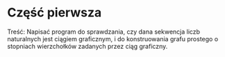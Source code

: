 # Część pierwsza
Treść: Napisać program do sprawdzania, czy dana sekwencja liczb naturalnych
jest ciągiem graficznym, i do konstruowania grafu prostego o stopniach
wierzchołków zadanych przez ciąg graficzny.

